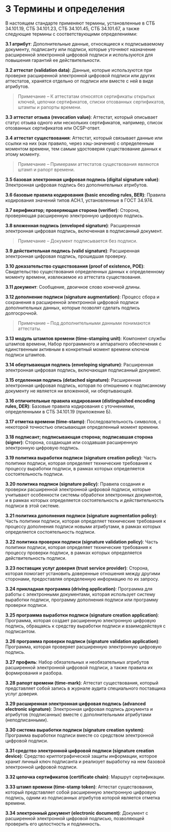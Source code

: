 # 3 <a name="Terms"></a>Термины и определения

В настоящем стандарте применяют термины, установленные в СТБ 34.101.19,
СТБ 34.101.23, СТБ 34.101.45, СТБ 34.101.67, а также следующие термины с 
соответствующими определениями:

**3.1 атрибут**: 
Дополнительные данные, относящиеся к подписываемому документу, подписанту
или подписи, которые уточняют назначение расширенной электронной цифровой
подписи и используются для повышения гарантий ее действительности.

**3.2 аттестат (validation data)**: 
Данные, которые используются при проверке расширенной электронной цифровой 
подписи или других аттестатов, хранятся отдельно от подписи или вместе с 
ней в виде атрибутов. 

> Примечание – К аттестатам относятся сертификаты открытых 
ключей, цепочки сертификатов, списки отозванных сертификатов, штампы и 
рапорты времени. 

<!--
Validation Data: additional data that may be used by a verifier of
electronic signatures to determine that the signature is valid.
-->

**3.3 аттестат отзыва (revocation value)**: 
Аттестат, который описывает статус отзыва одного или нескольких
сертификатов, например, список отозванных сертификатов или OCSP-ответ.

**3.4 аттестат существования**: 
Аттестат, который связывает данные или ссылки на них (как правило, через
хэш-значения) с определенным моментом времени, тем самым удостоверяя
существование данных к этому моменту.

> Примечание – Примерами аттестатов существования являются штамп и рапорт 
времени.

**3.5 базовая электронная цифровая подпись (digital signature value)**: 
Электронная цифровая подпись без дополнительных атрибутов.

**3.6 базовые правила кодирования (basic encoding rules, BER)**: 
Правила кодирования значений типов АСН.1, установленные в ГОСТ 34.974.

**3.7 верификатор; проверяющая сторона (verifier)**: 
Cторона, проверяющая расширенную электронную цифровую подпись.

**3.8 вложенная подпись (enveloped signature)**: 
Расширенная электронная цифровая подпись, включенная в подписанный документ.

> Примечание – Документ подписывается без подписи.

**3.9 действительная подпись (valid signature)**: 
Расширенная электронная цифровая подпись, прошедшая проверку. 

**3.10 доказательство существования (proof of existence, POE)**: 
Свидетельство существования определенных данных к определенному моменту
времени, извлекаемое из аттестата существования.

**3.11 документ**: 
Сообщение, двоичное слово конечной длины.

**3.12 дополнение подписи (signature augmentation)**: 
Процесс сбора и сохранения в расширенной электронной цифровой подписи
дополнительных данных, которые позволят сделать подпись
долгосрочной.

>Примечание – Под дополнительными данными понимаются аттестаты.

<!--
**издатель политики подписи (signature policy issuer)**: 
Сторона, определяющая и издающая политику подписи. 
-->

**3.13 модуль штампов времени (time-stamping unit)**: 
Компонент службы штампов времени, Набор программного и аппаратного
обеспечения с единственным активным в конкретный момент времени ключом
подписи штампов.

<!--
Time-Stamping Unit (TSU): a set of hardware and software that is
managed as a unit and has a single time-stamp token signing key
active at a time.
-->

**3.14 обертывающая подпись (enveloping signature)**: 
Расширенная электронная цифровая подпись, включающая подписанный документ.

**3.15 отделенная подпись (detached signature)**: 
Расширенная электронная цифровая подпись, которая по отношению к подписанному 
документу не является ни вложенной, ни обертывающей. 

**3.16 отличительные правила кодирования (distinguished encoding rules, DER)**:
Базовые правила кодирования с уточнениями, определенными в СТБ 34.101.19 
(приложение Б). 

**3.17 отметка времени (time-stamp)**: 
Последовательность символов, с некоторой точностью описывающая определенный 
момент времени. 

<!--
**период отсрочки (grace period)**: 
Промежуток времени, отведенный для передачи 
заинтересованным сторонам сведений об отзыве сертификата. 

Grace Period: a time period that permits the certificate revocation
information to propagate through the revocation process to relying
parties. 
-->

**3.18 подписант; подписывающая сторона; подписавшая сторона (signer)**: 
Сторона, создающая или создавшая расширенную электронную цифровую подпись. 

<!-- 
**последующая проверка (subsequent verification)**: 
Процесс, выполняемый верификатором для оценки действительности расширенной 
электронной цифровой подписи после ее создания и завершения исходной проверки. 
Для последующей проверки не требуются дополнительные аттестаты, кроме тех, что  
были получены во время исходной проверки. 
-->

**3.19 политика выработки подписи (signature creation policy)**: 
Часть политики подписи, которая определяет технические требования к
процессу выработки подписи, в рамках которых определяется состоятельность
подписи.

**3.20 политика подписи (signature policy)**: 
Правила создания и проверки расширенной электронной цифровой подписи,
которые учитывают особенности системы обработки электронных документов, 
и в рамках которых определяется состоятельность и действительность подписи
в этой системе.

<!--
Signature Policy: a set of rules for the creation and validation of
an electronic signature that defines the technical and procedural
requirements for electronic signature creation and validation, in
order to meet a particular business need, and under which the
signature can be determined to be valid.

A signature policy is a set of rules for the creation and validation of an 
electronic signature, under which the validity of signature can be determined. 
A given legal/contractual context may recognize a particular signature policy 
as meeting its requirements.
-->

**3.21 политика дополнения подписи (signature augmentation policy)**: 
Часть политики подписи, которая определяет технические требования к
процессу дополнения подписи новыми атрибутами, в рамках которых
определяется состоятельность подписи.

**3.22 политика проверки подписи (signature validation policy)**: 
Часть политики подписи, которая определяет технические требования к
процессу проверки подписи, в рамках которых определяется действительность
подписи.

<!--
Signature Validation Policy: part of the signature policy that
specifies the technical requirements on the signer in creating a
signature and verifier when validating a signature.
-->

**3.23 поставщик услуг доверия (trust service provider)**:
Сторона, которая помогает установить доверенные отношения между другими 
сторонами, предоставляя определенную информацию по их запросу.

<!-- trust service provider, TSP 
В новых стандартах именно "trust", хотя раньше было "trusted"
-->

**3.24 прикладная программа (driving application)**: 
Программа для работы с электронными документами, которая использует систему
выработки подписи, программу дополнения подписи или программу проверки
подписи.

**3.25 программа выработки подписи (signature creation application)**: 
Программа, которая создает расширенную электронную цифровую подпись,
обращаясь к средству выработки подписи и взаимодействуя с подписантом.

**3.26 программа проверки подписи (signature validation application)**: 
Программа, которая проверяет расширенную электронную цифровую подпись.

<!--
**программа дополнения подписи (signature augmentation application)**: 
Программа, которая дополняет расширенную электронную цифровую подпись
новыми неподписанными атрибутами, как правило, аттестатами проверки.
-->

<!--
**продление подписи**: 
Дополнение подписи, при котором в нее добавляется штамп времени от
предыдущих атрибутов. Штамп удостоверяет существование подписи к
определенному моменту времени, тем самым позволяя сохранить гарантии
действительности подписи даже при снижении стойкости криптографических
алгоритмов, которые использовались для построения предыдущих атрибутов.
-->

**3.27 профиль**:
Набор обязательных и необязательных атрибутов расширенной электронной
цифровой подписи, а также правила их формирования и разбора.

**3.28 рапорт времени (time-mark)**:
Аттестат существования, который представляет собой запись в журнале 
аудита специального поставщика услуг доверия.

<!--
Time-Mark: information in an audit trail from a Trusted Service
Provider that binds a representation of a datum to a particular time,
thus establishing evidence that the datum existed before that time.
-->

**3.29 расширенная электронная цифровая подпись (advanced electronic 
signature)**:
Электронная цифровая подпись документа и атрибутов
(подписанных) вместе с дополнительными атрибутами (неподписанными).

**3.30 система выработки подписи (signature creation system)**: 
Программа выработки подписи вместе со средством электронной цифровой подписи.

<!--
**служба рапортов времени (time-marking authority)**: 
Поставщик услуг доверия, который создает записи в журнале аудита, 
фиксируя существование определенных данных к определенному моменту времени. 
-->

<!--
Time-Marking Authority: a trusted third party that creates records in
an audit trail in order to indicate that a datum existed before a
particular point in time.
-->

<!--
**служба штампов времени (time-stamping authority)**: 
Поставщик услуг доверия, который создает штампы времени для подтверждения 
существования данных к определенному моменту времени. 
-->

<!--
Time-Stamping Authority (TSA): a trusted third party that creates
time-stamp tokens in order to indicate that a datum existed at a
particular point in time.
-->

**3.31 средство электронной цифровой подписи (signature creation device)**:
Средство криптографической защиты информации, которое хранит 
личный ключ подписанта и реализует выработку на нем базовой 
электронной цифровой подписи.

**3.32 цепочка сертификатов (certificate chain)**: 
Маршрут сертификации.

**3.33 штамп времени (time-stamp token)**: 
Аттестат существования, который представляет собой расширенную электронную 
цифровую подпись, одним из подписанных атрибутов которой является отметка 
времени.

<!--
Time-Stamp Token: a data object that binds a representation of a
datum to a particular time, thus establishing evidence that the datum
existed before that time.
-->

**3.34 электронный документ (electronic document)**: 
Документ с расширенной электронной цифровой подписью, позволяющей проверить 
его целостность и подлинность. 

